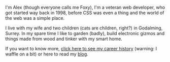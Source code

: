 I'm Alex (though everyone calls me Foxy), I'm a veteran web developer, who got started way back in 1998, before CSS was even a thing and the world of the web was a simple place. 

I live with my wife and two children (cats are children, right?) in Godalming, Surrey. In my spare time I like to garden (badly), build electronic gizmos and things made from wood and tinker with my smart home.

If you want to know more, [click here to see my career history](/career-history) (warning: I waffle on a bit) or here to read my [blog](/blog).